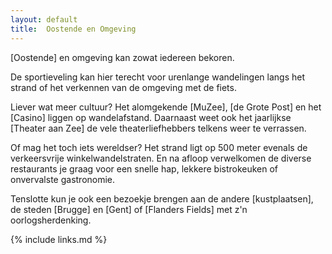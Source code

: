 ```yaml
---
layout: default
title:  Oostende en Omgeving
---
```

[Oostende] en omgeving kan zowat iedereen bekoren. 
 
De sportieveling kan hier terecht voor urenlange wandelingen langs het strand of het verkennen van de omgeving met de fiets. 

Liever wat meer cultuur? Het alomgekende [MuZee], [de Grote Post] en het [Casino] liggen op wandelafstand. Daarnaast weet ook het jaarlijkse [Theater aan Zee] de vele theaterliefhebbers telkens weer te verrassen.

Of mag het toch iets wereldser? Het strand ligt op 500 meter evenals de verkeersvrije winkelwandelstraten. En na afloop verwelkomen de diverse restaurants je graag voor een snelle hap, lekkere bistrokeuken of onvervalste gastronomie.

Tenslotte kun je ook een bezoekje brengen aan de andere [kustplaatsen], de steden [Brugge] en [Gent] of [Flanders Fields] met z'n oorlogsherdenking.

{% include links.md %}
